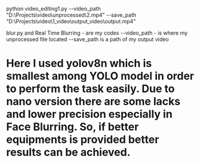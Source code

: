 python video_editing1.py --video_path "D:\Projects\video\unprocessed\2.mp4" --save_path "D:\Projects\video\1_video\output_video\output.mp4"

blur.py and Real Time Blurring - are my codes
--video_path - is where my unprocessed file located
--save_path is a path of my output video

# Here I used yolov8n which is smallest among YOLO model in order to perform the task easily. Due to nano version there are some lacks and lower precision especially in Face Blurring. So, if better equipments is provided better results can be achieved.
